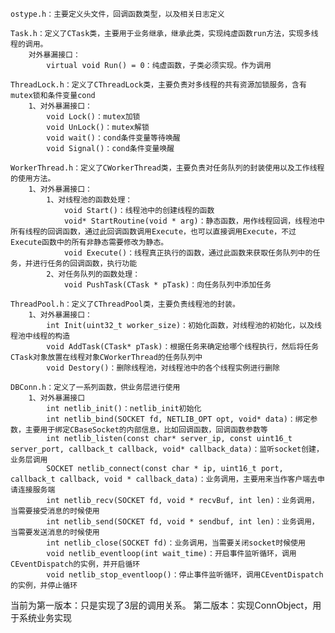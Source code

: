 	ostype.h：主要定义头文件，回调函数类型，以及相关日志定义

	Task.h：定义了CTask类，主要用于业务继承，继承此类，实现纯虚函数run方法，实现多线程的调用。
		对外暴漏接口：
			virtual void Run() = 0：纯虚函数，子类必须实现。作为调用
	
	ThreadLock.h：定义了CThreadLock类，主要负责对多线程的共有资源加锁服务，含有mutex锁和条件变量cond
		1、对外暴漏接口：
			void Lock()：mutex加锁
			void UnLock()：mutex解锁
			void wait()：cond条件变量等待唤醒
			void Signal()：cond条件变量唤醒
	
	WorkerThread.h：定义了CWorkerThread类，主要负责对任务队列的封装使用以及工作线程的使用方法。
		1、对外暴漏接口：
			1、对线程池的函数处理：	
				void Start()：线程池中的创建线程的函数
				void* StartRoutine(void * arg)：静态函数，用作线程回调，线程池中所有线程的回调函数，通过此回调函数调用Execute，也可以直接调用Execute，不过Execute函数中的所有非静态需要修改为静态。
				void Execute()：线程真正执行的函数，通过此函数来获取任务队列中的任务，并进行任务的回调函数，执行功能
			2、对任务队列的函数处理：
				void PushTask(CTask * pTask)：向任务队列中添加任务

	ThreadPool.h：定义了CThreadPool类，主要负责线程池的封装。
		1、对外暴漏接口：
			int Init(uint32_t worker_size)：初始化函数，对线程池的初始化，以及线程池中线程的构造
			void AddTask(CTask* pTask)：根据任务来确定给哪个线程执行，然后将任务CTask对象放置在线程对象CWorkerThread的任务队列中
			void Destory()：删除线程池，对线程池中的各个线程实例进行删除

	DBConn.h：定义了一系列函数，供业务层进行使用
		1、对外暴漏接口
			int netlib_init()：netlib_init初始化
			int netlib_bind(SOCKET fd, NETLIB_OPT opt, void* data)：绑定参数，主要用于绑定CBaseSocket的内部信息，比如回调函数，回调函数参数等
			int netlib_listen(const char* server_ip, const uint16_t server_port, callback_t callback, void* callback_data)：监听socket创建，业务层调用
			SOCKET netlib_connect(const char * ip, uint16_t port, callback_t callback, void * callback_data)：业务调用，主要用来当作客户端去申请连接服务端
			int netlib_recv(SOCKET fd, void * recvBuf, int len)：业务调用，当需要接受消息的时候使用
			int netlib_send(SOCKET fd, void * sendbuf, int len)：业务调用，当需要发送消息的时候使用
			int netlib_close(SOCKET fd)：业务调用，当需要关闭socket时候使用 
			void netlib_eventloop(int wait_time)：开启事件监听循环，调用CEventDispatch的实例，并开启循环
			void netlib_stop_eventloop()：停止事件监听循环，调用CEventDispatch的实例，并停止循环



当前为第一版本：只是实现了3层的调用关系。
第二版本：实现ConnObject，用于系统业务实现